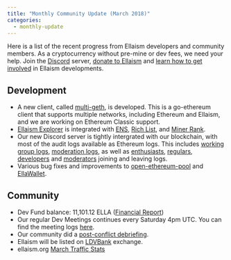 ```yaml
---
title: "Monthly Community Update (March 2018)"
categories:
  - monthly-update
---
```


Here is a list of the recent progress from Ellaism developers and community members. As a cryptocurrency without pre-mine or dev fees, we need your help. Join the [Discord](https://discord.gg/gz9tURY) server, [donate to Ellaism](https://ellaism.org/donate) and [learn how to get involved](https://github.com/ellaism/meta) in Ellaism developments.

## Development

* A new client, called [multi-geth](https://github.com/ellaism/multi-geth), is developed. This is a go-ethereum client that supports multiple networks, including Ethereum and Ellaism, and we are working on Ethereum Classic support.
* [Ellaism Explorer](https://explorer.ellaism.org) is integrated with [ENS](https://ens.ellaism.org), [Rich List](https://explorer.ellaism.org/accounts), and [Miner Rank](https://explorer.ellaism.org/miners).
* Our new Discord server is tightly intergrated with our blockchain, with most of the audit logs available as Ethereum logs. This includes [working group logs](0x5feab2d9547654db3c86db6d7f0529f246c16548), [moderation logs](0x54d4f521f1d51cce3b990611d677d47ad4f69a49), as well as [enthusiasts](0x69808D56a15A4465F898Fd61a8a54beb24788Eb0), [regulars](0x05d12A005524Db8791A25C61B884eAD293a12F2a), [developers](0x619bf2a5eeb88efe54d93dedd263688582e10f24) and [moderators](0x3f54c8e9f0623367557ea0946d9f854a451c8669) joining and leaving logs.
* Various bug fixes and improvements to [open-ethereum-pool](https://github.com/ellaism/open-ethereum-pool) and [EllaWallet](https://ellaism.github.io/ellawallet).

## Community

* Dev Fund balance: 11,101.12 ELLA ([Financial Report](https://github.com/ellaism/meta/blob/master/finance/2018-03.md))
* Our regular Dev Meetings continues every Saturday 4pm UTC. You can find the meeting logs [here](https://github.com/ellaism/meta/tree/master/logs).
* Our community did a [post-conflict debriefing](https://ellaism.org/2018/03/14/post-conflict-debriefing/).
* Ellaism will be listed on [LDVBank](https://ldvbank.com/en-us/trading/) exchange.
* ellaism.org [March Traffic Stats](https://www.reddit.com/r/ellaism/comments/88k0qb/ellaismorg_march_traffic_stats/)
